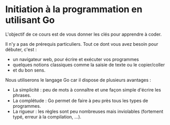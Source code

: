 # Initiation à la programmation en utilisant Go

L'objectif de ce cours est de vous donner les clés pour apprendre à coder.

Il n'y a pas de prérequis particuliers. Tout ce dont vous avez besoin pour débuter, c'est :

* un navigateur web, pour écrire et exécuter vos programmes
* quelques notions classiques comme la saisie de texte ou le copier/coller
* et du bon sens. 

Nous utiliserons le langage Go car il dispose de plusieurs avantages :

* La simplicité : peu de mots à connaître et une façon simple d'écrire les phrases.
* La complétude : Go permet de faire à peu près tous les types de programmes.
* La rigueur : les règles sont peu nombreuses mais inviolables (fortement typé, erreur à la compilation, ...).
